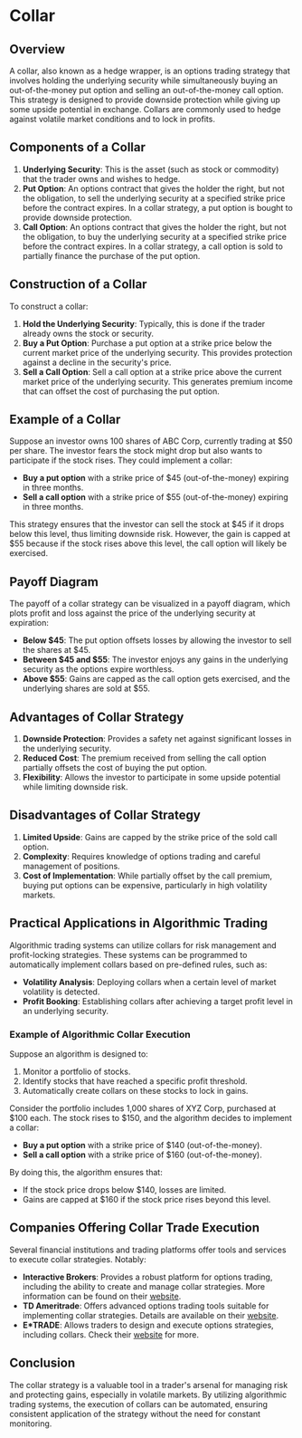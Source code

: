# Collar

## Overview
A collar, also known as a hedge wrapper, is an options trading strategy that involves holding the underlying security while simultaneously buying an out-of-the-money put option and selling an out-of-the-money call option. This strategy is designed to provide downside protection while giving up some upside potential in exchange. Collars are commonly used to hedge against volatile market conditions and to lock in profits.

## Components of a Collar
1. **Underlying Security**: This is the asset (such as stock or commodity) that the trader owns and wishes to hedge.
2. **Put Option**: An options contract that gives the holder the right, but not the obligation, to sell the underlying security at a specified strike price before the contract expires. In a collar strategy, a put option is bought to provide downside protection.
3. **Call Option**: An options contract that gives the holder the right, but not the obligation, to buy the underlying security at a specified strike price before the contract expires. In a collar strategy, a call option is sold to partially finance the purchase of the put option.

## Construction of a Collar
To construct a collar:
1. **Hold the Underlying Security**: Typically, this is done if the trader already owns the stock or security.
2. **Buy a Put Option**: Purchase a put option at a strike price below the current market price of the underlying security. This provides protection against a decline in the security's price.
3. **Sell a Call Option**: Sell a call option at a strike price above the current market price of the underlying security. This generates premium income that can offset the cost of purchasing the put option.

## Example of a Collar
Suppose an investor owns 100 shares of ABC Corp, currently trading at $50 per share. The investor fears the stock might drop but also wants to participate if the stock rises. They could implement a collar:
- **Buy a put option** with a strike price of $45 (out-of-the-money) expiring in three months.
- **Sell a call option** with a strike price of $55 (out-of-the-money) expiring in three months.

This strategy ensures that the investor can sell the stock at $45 if it drops below this level, thus limiting downside risk. However, the gain is capped at $55 because if the stock rises above this level, the call option will likely be exercised.

## Payoff Diagram
The payoff of a collar strategy can be visualized in a payoff diagram, which plots profit and loss against the price of the underlying security at expiration:

- **Below $45**: The put option offsets losses by allowing the investor to sell the shares at $45.
- **Between $45 and $55**: The investor enjoys any gains in the underlying security as the options expire worthless.
- **Above $55**: Gains are capped as the call option gets exercised, and the underlying shares are sold at $55.

## Advantages of Collar Strategy
1. **Downside Protection**: Provides a safety net against significant losses in the underlying security.
2. **Reduced Cost**: The premium received from selling the call option partially offsets the cost of buying the put option.
3. **Flexibility**: Allows the investor to participate in some upside potential while limiting downside risk.

## Disadvantages of Collar Strategy
1. **Limited Upside**: Gains are capped by the strike price of the sold call option.
2. **Complexity**: Requires knowledge of options trading and careful management of positions.
3. **Cost of Implementation**: While partially offset by the call premium, buying put options can be expensive, particularly in high volatility markets.

## Practical Applications in Algorithmic Trading
Algorithmic trading systems can utilize collars for risk management and profit-locking strategies. These systems can be programmed to automatically implement collars based on pre-defined rules, such as:

- **Volatility Analysis**: Deploying collars when a certain level of market volatility is detected.
- **Profit Booking**: Establishing collars after achieving a target profit level in an underlying security.

### Example of Algorithmic Collar Execution
Suppose an algorithm is designed to:
1. Monitor a portfolio of stocks.
2. Identify stocks that have reached a specific profit threshold.
3. Automatically create collars on these stocks to lock in gains.

Consider the portfolio includes 1,000 shares of XYZ Corp, purchased at $100 each. The stock rises to $150, and the algorithm decides to implement a collar:
- **Buy a put option** with a strike price of $140 (out-of-the-money).
- **Sell a call option** with a strike price of $160 (out-of-the-money).

By doing this, the algorithm ensures that:
- If the stock price drops below $140, losses are limited.
- Gains are capped at $160 if the stock price rises beyond this level.

## Companies Offering Collar Trade Execution
Several financial institutions and trading platforms offer tools and services to execute collar strategies. Notably:

- **Interactive Brokers**: Provides a robust platform for options trading, including the ability to create and manage collar strategies. More information can be found on their [website](https://www.interactivebrokers.com).
- **TD Ameritrade**: Offers advanced options trading tools suitable for implementing collar strategies. Details are available on their [website](https://www.tdameritrade.com).
- **E*TRADE**: Allows traders to design and execute options strategies, including collars. Check their [website](https://us.etrade.com) for more.

## Conclusion
The collar strategy is a valuable tool in a trader's arsenal for managing risk and protecting gains, especially in volatile markets. By utilizing algorithmic trading systems, the execution of collars can be automated, ensuring consistent application of the strategy without the need for constant monitoring.